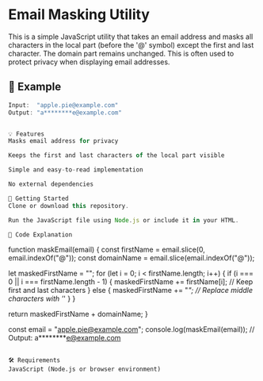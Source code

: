 # Email Masking Utility

This is a simple JavaScript utility that takes an email address and masks all characters in the local part (before the '@' symbol) except the first and last character. The domain part remains unchanged. This is often used to protect privacy when displaying email addresses.

## 📌 Example

```javascript
Input:  "apple.pie@example.com"
Output: "a********e@example.com"


💡 Features
Masks email address for privacy

Keeps the first and last characters of the local part visible

Simple and easy-to-read implementation

No external dependencies

🚀 Getting Started
Clone or download this repository.

Run the JavaScript file using Node.js or include it in your HTML.

🧩 Code Explanation
```
function maskEmail(email) {
  const firstName = email.slice(0, email.indexOf("@"));
  const domainName = email.slice(email.indexOf("@"));

  let maskedFirstName = "";
  for (let i = 0; i < firstName.length; i++) {
    if (i === 0 || i === firstName.length - 1) {
      maskedFirstName += firstName[i]; // Keep first and last characters
    } else {
      maskedFirstName += "*"; // Replace middle characters with '*'
    }
  }

  return maskedFirstName + domainName;
}

const email = "apple.pie@example.com";
console.log(maskEmail(email)); // Output: a********e@example.com
```

🛠️ Requirements
JavaScript (Node.js or browser environment)
